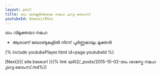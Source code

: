 ```yaml
---
layout: post
title: ഓം ശതമൂർത്തയെ നമഹ ൧൦൮ ടൈംസ്
youtubeId: bnwusirRSxc
---
```

 
 
 ഓം വിമുക്തയാ നമഹ 
 
 -  ആരാണ് ബോണ്ടുകളിൽ നിന്ന് പൂർണ്ണമായും മുക്തൻ 
 
  
 
  
 
 
 
 
 
 


{% include youtubePlayer.html id=page.youtubeId %}
 
[Next]({{ site.baseurl }}{% link  split2/_posts/2015-10-02-ഓം ശാസ്ട്രേ നമഹ ൧൦൮ ടൈംസ്.md%})
 
